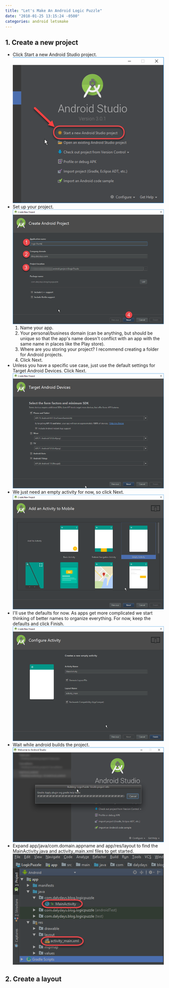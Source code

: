 ```yaml
---
title: "Let's Make An Android Logic Puzzle"
date: "2018-01-25 13:15:24 -0500"
categories: android letsmake
---
```


## 1. Create a new project
- Click Start a new Android Studio project.  
![](/assets/images/letsmakeandroidlogicpuzzle1.png)
- Set up your project.  
![](/assets/images/letsmakeandroidlogicpuzzle2.png)
  1. Name your app.
  2. Your personal/business domain (can be anything, but should be unique so that the app's name doesn't conflict with an app with the same name in places like the Play store).
  3. Where are you storing your project? I recommend creating a folder for Android projects.
  4. Click Next.
- Unless you have a specific use case, just use the default settings for Target Android Devices. Click Next.  
![](/assets/images/letsmakeandroidlogicpuzzle3.png)
- We just need an empty activity for now, so click Next.  
![](/assets/images/letsmakeandroidlogicpuzzle4.png)
- I'll use the defaults for now. As apps get more complicated we start thinking of better names to organize everything. For now, keep the defaults and click Finish.    
![](/assets/images/letsmakeandroidlogicpuzzle5.png)
- Wait while android builds the project.  
![](/assets/images/letsmakeandroidlogicpuzzle6.png)
- Expand app/java/com.domain.appname and app/res/layout to find the MainActivity.java and activity_main.xml files to get started.
![](/assets/images/letsmakeandroidlogicpuzzle7.png)

## 2. Create a layout
